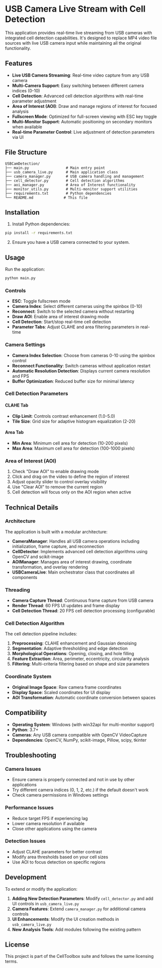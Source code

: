 # USB Camera Live Stream with Cell Detection

This application provides real-time live streaming from USB cameras with integrated cell detection capabilities. It's designed to replace MP4 video file sources with live USB camera input while maintaining all the original functionality.

## Features

- **Live USB Camera Streaming**: Real-time video capture from any USB camera
- **Multi-Camera Support**: Easy switching between different camera indices (0-10)
- **Cell Detection**: Advanced cell detection algorithms with real-time parameter adjustment
- **Area of Interest (AOI)**: Draw and manage regions of interest for focused analysis
- **Fullscreen Mode**: Optimized for full-screen viewing with ESC key toggle
- **Multi-Monitor Support**: Automatic positioning on secondary monitors when available
- **Real-time Parameter Control**: Live adjustment of detection parameters via UI

## File Structure

```
USBCamDetection/
├── main.py                 # Main entry point
├── usb_camera_live.py      # Main application class
├── camera_manager.py       # USB camera handling and management
├── cell_detector.py        # Cell detection algorithms
├── aoi_manager.py          # Area of Interest functionality
├── monitor_utils.py        # Multi-monitor support utilities
├── requirements.txt        # Python dependencies
└── README.md              # This file
```

## Installation

1. Install Python dependencies:
```bash
pip install -r requirements.txt
```

2. Ensure you have a USB camera connected to your system.

## Usage

Run the application:
```bash
python main.py
```

### Controls

- **ESC**: Toggle fullscreen mode
- **Camera Index**: Select different cameras using the spinbox (0-10)
- **Reconnect**: Switch to the selected camera without restarting
- **Draw AOI**: Enable area of interest drawing mode
- **Cell Detection**: Start/stop real-time cell detection
- **Parameter Tabs**: Adjust CLAHE and area filtering parameters in real-time

### Camera Settings

- **Camera Index Selection**: Choose from cameras 0-10 using the spinbox control
- **Reconnect Functionality**: Switch cameras without application restart
- **Automatic Resolution Detection**: Displays current camera resolution and FPS
- **Buffer Optimization**: Reduced buffer size for minimal latency

### Cell Detection Parameters

#### CLAHE Tab
- **Clip Limit**: Controls contrast enhancement (1.0-5.0)
- **Tile Size**: Grid size for adaptive histogram equalization (2-20)

#### Area Tab
- **Min Area**: Minimum cell area for detection (10-200 pixels)
- **Max Area**: Maximum cell area for detection (100-1000 pixels)

### Area of Interest (AOI)

1. Check "Draw AOI" to enable drawing mode
2. Click and drag on the video to define the region of interest
3. Adjust opacity slider to control overlay visibility
4. Use "Clear AOI" to remove the current region
5. Cell detection will focus only on the AOI region when active

## Technical Details

### Architecture

The application is built with a modular architecture:

- **CameraManager**: Handles all USB camera operations including initialization, frame capture, and reconnection
- **CellDetector**: Implements advanced cell detection algorithms using OpenCV and scikit-image
- **AOIManager**: Manages area of interest drawing, coordinate transformation, and overlay rendering
- **USBCameraLive**: Main orchestrator class that coordinates all components

### Threading

- **Camera Capture Thread**: Continuous frame capture from USB camera
- **Render Thread**: 60 FPS UI updates and frame display
- **Cell Detection Thread**: 20 FPS cell detection processing (configurable)

### Cell Detection Algorithm

The cell detection pipeline includes:

1. **Preprocessing**: CLAHE enhancement and Gaussian denoising
2. **Segmentation**: Adaptive thresholding and edge detection
3. **Morphological Operations**: Opening, closing, and hole filling
4. **Feature Extraction**: Area, perimeter, eccentricity, circularity analysis
5. **Filtering**: Multi-criteria filtering based on shape and size parameters

### Coordinate System

- **Original Image Space**: Raw camera frame coordinates
- **Display Space**: Scaled coordinates for UI display
- **AOI Transformation**: Automatic coordinate conversion between spaces

## Compatibility

- **Operating System**: Windows (with win32api for multi-monitor support)
- **Python**: 3.7+
- **Cameras**: Any USB camera compatible with OpenCV VideoCapture
- **Dependencies**: OpenCV, NumPy, scikit-image, Pillow, scipy, tkinter

## Troubleshooting

### Camera Issues
- Ensure camera is properly connected and not in use by other applications
- Try different camera indices (0, 1, 2, etc.) if the default doesn't work
- Check camera permissions in Windows settings

### Performance Issues
- Reduce target FPS if experiencing lag
- Lower camera resolution if available
- Close other applications using the camera

### Detection Issues
- Adjust CLAHE parameters for better contrast
- Modify area thresholds based on your cell sizes
- Use AOI to focus detection on specific regions

## Development

To extend or modify the application:

1. **Adding New Detection Parameters**: Modify `cell_detector.py` and add UI controls in `usb_camera_live.py`
2. **Camera Features**: Extend `camera_manager.py` for additional camera controls
3. **UI Enhancements**: Modify the UI creation methods in `usb_camera_live.py`
4. **New Analysis Tools**: Add modules following the existing pattern

## License

This project is part of the CellToolbox suite and follows the same licensing terms.
